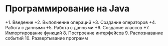 # Программирование на Java 

+1. Введение 
+2. Выполнение операций
+3. Создание операторов 
+4. Работа с данными 
+5. Работа с данными 
+6. Создание классов 
+7. Импортирование функций 
8. Построение интерфейсов 
9. Распознавание событий 
10. Развертывание программ 